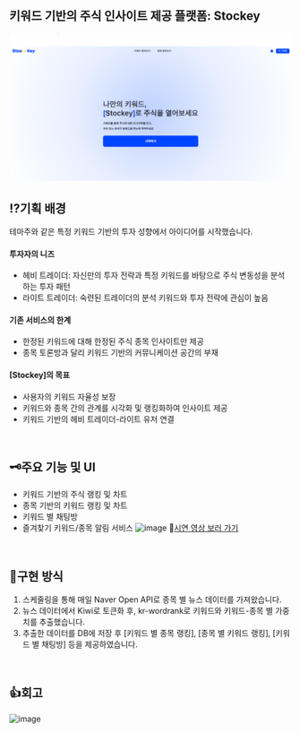 ## 키워드 기반의 주식 인사이트 제공 플랫폼: Stockey
![introPage](../asset/1-인트로페이지.png)

## ⁉️기획 배경
테마주와 같은 특정 키워드 기반의 투자 성향에서 아이디어를 시작했습니다.
#### 투자자의 니즈
- 헤비 트레이더: 자신만의 투자 전략과 특정 키워드를 바탕으로 주식 변동성을 분석하는 투자 패턴
- 라이트 트레이더: 숙련된 트레이더의 분석 키워드와 투자 전략에 관심이 높음
#### 기존 서비스의 한계
- 한정된 키워드에 대해 한정된 주식 종목 인사이트만 제공
- 종목 토론방과 달리 키워드 기반의 커뮤니케이션 공간의 부재
#### [Stockey]의 목표
- 사용자의 키워드 자율성 보장
- 키워드와 종목 간의 관계를 시각화 및 랭킹화하여 인사이트 제공
- 키워드 기반의 헤비 트레이더-라이트 유저 연결

<br>

## 🗝️주요 기능 및 UI
- 키워드 기반의 주식 랭킹 및 차트
- 종목 기반의 키워드 랭킹 및 차트
- 키워드 별 채팅방
- 즐겨찾기 키워드/종목 알림 서비스
![image](https://github.com/user-attachments/assets/43bd4a12-c210-4c0d-9745-bb79c952ad9c)
🎥[시연 영상 보러 가기](https://www.youtube.com/watch?v=MWXZM-6tnXA)

<br>

## 🤔구현 방식
1. 스케줄링을 통해 매일 Naver Open API로 종목 별 뉴스 데이터를 가져왔습니다.
2. 뉴스 데이터에서 Kiwi로 토큰화 후, kr-wordrank로 키워드와 키워드-종목 별 가중치를 추출했습니다.
3. 추출한 데이터를 DB에 저장 후 [키워드 별 종목 랭킹], [종목 별 키워드 랭킹], [키워드 별 채팅방] 등을 제공하였습니다.

<br>

## 👍회고
![image](https://github.com/user-attachments/assets/e91226fc-330e-48e9-b785-dc4e7779c8ee)

